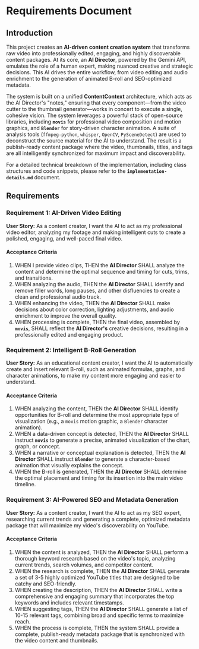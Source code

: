 # Requirements Document

## Introduction

This project creates an **AI-driven content creation system** that transforms raw video into professionally edited, engaging, and highly discoverable content packages. At its core, an **AI Director**, powered by the Gemini API, emulates the role of a human expert, making nuanced creative and strategic decisions. This AI drives the entire workflow, from video editing and audio enrichment to the generation of animated B-roll and SEO-optimized metadata.

The system is built on a unified **ContentContext** architecture, which acts as the AI Director's "notes," ensuring that every component—from the video cutter to the thumbnail generator—works in concert to execute a single, cohesive vision. The system leverages a powerful stack of open-source libraries, including **`movis`** for professional video composition and motion graphics, and **`Blender`** for story-driven character animation. A suite of analysis tools (`ffmpeg-python`, `whisper`, `OpenCV`, `PySceneDetect`) are used to deconstruct the source material for the AI to understand. The result is a publish-ready content package where the video, thumbnails, titles, and tags are all intelligently synchronized for maximum impact and discoverability.

For a detailed technical breakdown of the implementation, including class structures and code snippets, please refer to the **`implementation-details.md`** document.

## Requirements

### Requirement 1: AI-Driven Video Editing

**User Story:** As a content creator, I want the AI to act as my professional video editor, analyzing my footage and making intelligent cuts to create a polished, engaging, and well-paced final video.

#### Acceptance Criteria

1.  WHEN I provide video clips, THEN the **AI Director** SHALL analyze the content and determine the optimal sequence and timing for cuts, trims, and transitions.
2.  WHEN analyzing the audio, THEN the **AI Director** SHALL identify and remove filler words, long pauses, and other disfluencies to create a clean and professional audio track.
3.  WHEN enhancing the video, THEN the **AI Director** SHALL make decisions about color correction, lighting adjustments, and audio enrichment to improve the overall quality.
4.  WHEN processing is complete, THEN the final video, assembled by **`movis`**, SHALL reflect the **AI Director's** creative decisions, resulting in a professionally edited and engaging product.

### Requirement 2: Intelligent B-Roll Generation

**User Story:** As an educational content creator, I want the AI to automatically create and insert relevant B-roll, such as animated formulas, graphs, and character animations, to make my content more engaging and easier to understand.

#### Acceptance Criteria

1.  WHEN analyzing the content, THEN the **AI Director** SHALL identify opportunities for B-roll and determine the most appropriate type of visualization (e.g., a `movis` motion graphic, a `Blender` character animation).
2.  WHEN a data-driven concept is detected, THEN the **AI Director** SHALL instruct **`movis`** to generate a precise, animated visualization of the chart, graph, or concept.
3.  WHEN a narrative or conceptual explanation is detected, THEN the **AI Director** SHALL instruct **`Blender`** to generate a character-based animation that visually explains the concept.
4.  WHEN the B-roll is generated, THEN the **AI Director** SHALL determine the optimal placement and timing for its insertion into the main video timeline.

### Requirement 3: AI-Powered SEO and Metadata Generation

**User Story:** As a content creator, I want the AI to act as my SEO expert, researching current trends and generating a complete, optimized metadata package that will maximize my video's discoverability on YouTube.

#### Acceptance Criteria

1.  WHEN the content is analyzed, THEN the **AI Director** SHALL perform a thorough keyword research based on the video's topic, analyzing current trends, search volumes, and competitor content.
2.  WHEN the research is complete, THEN the **AI Director** SHALL generate a set of 3-5 highly optimized YouTube titles that are designed to be catchy and SEO-friendly.
3.  WHEN creating the description, THEN the **AI Director** SHALL write a comprehensive and engaging summary that incorporates the top keywords and includes relevant timestamps.
4.  WHEN suggesting tags, THEN the **AI Director** SHALL generate a list of 10-15 relevant tags, combining broad and specific terms to maximize reach.
5.  WHEN the process is complete, THEN the system SHALL provide a complete, publish-ready metadata package that is synchronized with the video content and thumbnails.